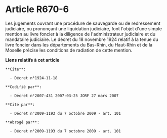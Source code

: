 # Article R670-6

Les jugements ouvrant une procédure de sauvegarde ou de redressement judiciaire, ou prononçant une liquidation judiciaire,
font l'objet d'une simple mention au livre foncier à la diligence de l'administrateur judiciaire et du mandataire judiciaire.
Le décret du 18 novembre 1924 relatif à la tenue du livre foncier dans les départements du Bas-Rhin, du Haut-Rhin et de la
Moselle précise les conditions de radiation de cette mention.

**Liens relatifs à cet article**

	**Cite**:

	  - Décret n°1924-11-18

	**Codifié par**:

	  - Décret n°2007-431 2007-03-25 JORF 27 mars 2007

	**Cité par**:

	  - Décret n°2009-1193 du 7 octobre 2009 - art. 101

	**Abrogé par**:

	  - Décret n°2009-1193 du 7 octobre 2009 - art. 101
